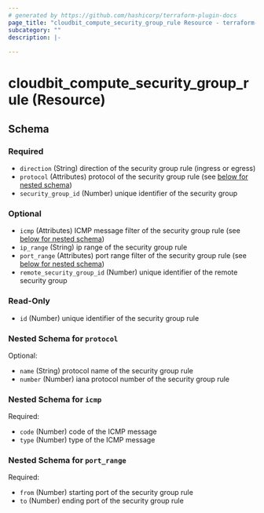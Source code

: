 ```yaml
---
# generated by https://github.com/hashicorp/terraform-plugin-docs
page_title: "cloudbit_compute_security_group_rule Resource - terraform-provider-cloudbit"
subcategory: ""
description: |-
  
---
```


# cloudbit_compute_security_group_rule (Resource)





<!-- schema generated by tfplugindocs -->
## Schema

### Required

- `direction` (String) direction of the security group rule (ingress or egress)
- `protocol` (Attributes) protocol of the security group rule (see [below for nested schema](#nestedatt--protocol))
- `security_group_id` (Number) unique identifier of the security group

### Optional

- `icmp` (Attributes) ICMP message filter of the security group rule (see [below for nested schema](#nestedatt--icmp))
- `ip_range` (String) ip range of the security group rule
- `port_range` (Attributes) port range filter of the security group rule (see [below for nested schema](#nestedatt--port_range))
- `remote_security_group_id` (Number) unique identifier of the remote security group

### Read-Only

- `id` (Number) unique identifier of the security group rule

<a id="nestedatt--protocol"></a>
### Nested Schema for `protocol`

Optional:

- `name` (String) protocol name of the security group rule
- `number` (Number) iana protocol number of the security group rule


<a id="nestedatt--icmp"></a>
### Nested Schema for `icmp`

Required:

- `code` (Number) code of the ICMP message
- `type` (Number) type of the ICMP message


<a id="nestedatt--port_range"></a>
### Nested Schema for `port_range`

Required:

- `from` (Number) starting port of the security group rule
- `to` (Number) ending port of the security group rule


